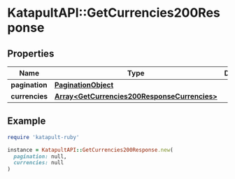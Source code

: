 # KatapultAPI::GetCurrencies200Response

## Properties

| Name | Type | Description | Notes |
| ---- | ---- | ----------- | ----- |
| **pagination** | [**PaginationObject**](PaginationObject.md) |  |  |
| **currencies** | [**Array&lt;GetCurrencies200ResponseCurrencies&gt;**](GetCurrencies200ResponseCurrencies.md) |  |  |

## Example

```ruby
require 'katapult-ruby'

instance = KatapultAPI::GetCurrencies200Response.new(
  pagination: null,
  currencies: null
)
```

